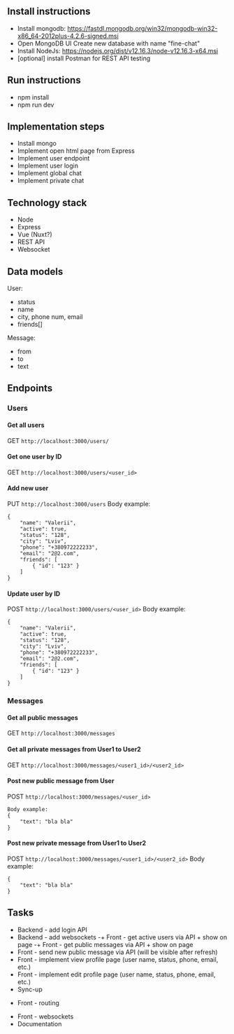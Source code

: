 ## Install instructions

- Install mongodb:
    https://fastdl.mongodb.org/win32/mongodb-win32-x86_64-2012plus-4.2.6-signed.msi
- Open MongoDB UI
    Create new database with name "fine-chat"
- Install NodeJs:
    https://nodejs.org/dist/v12.16.3/node-v12.16.3-x64.msi
- [optional] install Postman for REST API testing

## Run instructions

- npm install
- npm run dev


## Implementation steps

- Install mongo
- Implement open html page from Express
- Implement user endpoint
- Implement user login
- Implement global chat
- Implement private chat


## Technology stack

- Node
- Express
- Vue (Nuxt?)
- REST API
- Websocket


## Data models

User:
- status
- name
- city, phone num, email
- friends[] 

Message:
- from
- to
- text


## Endpoints

### Users

#### Get all users
GET `http://localhost:3000/users/`

#### Get one user by ID
GET `http://localhost:3000/users/<user_id>`

#### Add new user
PUT `http://localhost:3000/users`
Body example:
```
{
    "name": "Valerii",
    "active": true,
    "status": "128",
    "city": "Lviv",
    "phone": "+380972222233",
    "email": "2@2.com",
    "friends": [
        { "id": "123" }
    ]
}
```

#### Update user by ID
POST `http://localhost:3000/users/<user_id>`
Body example:
```
{
    "name": "Valerii",
    "active": true,
    "status": "128",
    "city": "Lviv",
    "phone": "+380972222233",
    "email": "2@2.com",
    "friends": [
        { "id": "123" }
    ]
}
```

### Messages

#### Get all public messages
GET `http://localhost:3000/messages`

#### Get all private messages from User1 to User2
GET `http://localhost:3000/messages/<user1_id>/<user2_id>`

#### Post new public message from User
POST `http://localhost:3000/messages/<user_id>`
```
Body example:
{
    "text": "bla bla"
}
```

#### Post new private message from User1 to User2
POST `http://localhost:3000/messages/<user1_id>/<user2_id>`
Body example:
```
{
    "text": "bla bla"
}
```


## Tasks

-  Backend - add login API
-  Backend - add websockets
-+ Front - get active users via API + show on page
-+  Front - get public messages via API + show on page
-  Front - send new public message via API (will be visible after refresh)
-  Front - implement view profile page (user name, status, phone, email, etc.)
-  Front - implement edit profile page (user name, status, phone, email, etc.)
-  Sync-up
+  Front - routing
-  Front - websockets
-  Documentation

